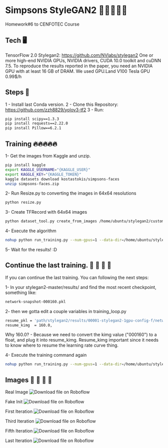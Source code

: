 # Simpsons StyleGAN2 🚀🚀🚀🚀🌑

Homework#6 to CENFOTEC Course 

## Tech 🖥️
TensorFlow 2.0
Stylegan2: https://github.com/NVlabs/stylegan2
One or more high-end NVIDIA GPUs, NVIDIA drivers, CUDA 10.0 toolkit and cuDNN 7.5. To reproduce the results reported in the paper, you need an NVIDIA GPU with at least 16 GB of DRAM.
We used GPU.Land V100 Tesla GPU 0.99$/h 

## Steps 🛵

1 - Install last Conda version.
2 - Clone this Repository: https://github.com/zzh8829/yolov3-tf2
3 - Run: 
```bash
pip install scipy==1.3.3
pip install requests==2.22.0
pip install Pillow==6.2.1
```

## Training 🔥🔥🔥🔥🔥

1- Get the images from Kaggle and unzip.

```bash
pip install kaggle
export KAGGLE_USERNAME="{KAGGLE_USER}"
export KAGGLE_KEY="{KAGGLE_TOKEN}"
kaggle datasets download kostastokis/simpsons-faces
unzip simpsons-faces.zip 
```

2- Run Resize.py to converting the images in 64x64 resolutions
```bash
python resize.py
```

3- Create TFRecord with 64x64 images
```bash
python dataset_tool.py create_from_images /home/ubuntu/stylegan2/custom /home/ubuntu/stylegan2/64x64
```

4- Execute the algorithm
```bash
nohup python run_training.py --num-gpus=1 --data-dir=/home/ubuntu/stylegan2/datasets --config=config-f --dataset=custom --mirror-augment=true
```

5- Wait for the results! :D

## Continue the last training. 🎉 🎉 🎉 🎉 

If you can continue the last training. You can following the next steps:

1- In your stylegan2-master/results/ and find the most recent checkpoint, something like:

```bash
network-snapshot-000160.pkl
```

2- then we gotta edit a couple variables in training_loop.py
```bash
resume_pkl = 'path/stylegan2/results/00001-stylegan2-1gpu-config-f/network-snapshot-000160.pkl',
resume_kimg  = 160.0,
```
Why 160.0? - Because we need to convert the kimg value ("000160") to a float, and plug it into resume_kimg. Resume_kimg important since it needs to know where to resume the learning rate curve thing.

4- Execute the training command again
```bash
nohup python run_training.py --num-gpus=1 --data-dir=/home/ubuntu/stylegan2/datasets --config=config-f --dataset=custom --mirror-augment=true
```

## Images 🌮 🌮 🌮 🌮 

Real Image
![Download file on Roboflow](https://github.com/RonnyCalderon/Simpsons-StyleGAN2-demo-training/blob/main/images/reals.png)

Fake Init
![Download file on Roboflow](https://github.com/RonnyCalderon/Simpsons-StyleGAN2-demo-training/blob/main/images/fakes_init.png)

First Iteration
![Download file on Roboflow](https://github.com/RonnyCalderon/Simpsons-StyleGAN2-demo-training/blob/main/images/fakes000000.png)

Third Iteration
![Download file on Roboflow](https://github.com/RonnyCalderon/Simpsons-StyleGAN2-demo-training/blob/main/images/fakes000320.png)

Fifth Iteration
![Download file on Roboflow](https://github.com/RonnyCalderon/Simpsons-StyleGAN2-demo-training/blob/main/images/fakes000640.png)

Last Iteration
![Download file on Roboflow](https://github.com/RonnyCalderon/Simpsons-StyleGAN2-demo-training/blob/main/images/fakes001440.png)
